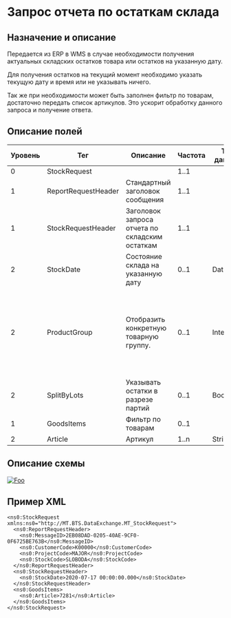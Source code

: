 # Запрос отчета по остаткам склада

## Назначение и описание
Передается из ERP в WMS в случае необходимости получения актуальных складских остатков товара или остатков на указанную дату.

Для получения остатков на текущий момент необходимо указать текущую дату и время или не указывать ничего.

Так же при необходимости может быть заполнен фильтр по товарам, достаточно передать список артикулов. Это ускорит обработку данного запроса и получение ответа.

## Описание полей

Уровень | Тег | Описание | Частота | Тип данных | Размер поля | Комментарий
--------|-----|----------|---------|------------|-------------|------------
0       | StockRequest        |                                          | 1..1          |            |             |
1       | ReportRequestHeader | Стандартный заголовок сообщения                | 1..1    |            |             | Общая структура сообщения                     
1       | StockRequestHeader  | Заголовок запроса отчета по складским остаткам | 1..1    |            |             |                                               
2       | StockDate           | Состояние склада на указанную дату             | 0..1    | DateTime   |             |
2       | ProductGroup        | Отобразить конкретную товарную группу.         | 0..1    | Integer    |             | 0 – все (товары и грузоместа)<br />1 – только товары (Используется по-умолчанию)<br />2 – только грузоместа                         
2       | SplitByLots         | Указывать остатки в разрезе партий             | 0..1    | Boolean    |             |                                               
1       | GoodsItems          | Фильтр по товарам                              | 0..1    |            |             |                                               
2       | Article             | Артикул                                        | 1..n    | String     | 100         |                                               

## Описание схемы
<a href="https://github.com/MajorTerminal/MTXML/blob/master/XSD/MT_StockRequest.xsd" rel="XSD">![Foo](https://user-images.githubusercontent.com/22858622/134012526-73d1b128-a2cd-4d14-8a13-10f81a57c04f.png)</a>


## Пример XML
```
<ns0:StockRequest xmlns:ns0="http://MT.BTS.DataExchange.MT_StockRequest">
  <ns0:ReportRequestHeader>
    <ns0:MessageID>2EB08DAD-0205-40AE-9CF0-0F6725BE763B</ns0:MessageID>
    <ns0:CustomerCode>К00000</ns0:CustomerCode>
    <ns0:ProjectCode>MAJOR</ns0:ProjectCode>
    <ns0:StockCode>SLOBODA</ns0:StockCode>
  </ns0:ReportRequestHeader>
  <ns0:StockRequestHeader>
    <ns0:StockDate>2020-07-17 00:00:00.000</ns0:StockDate>
  </ns0:StockRequestHeader>
  <ns0:GoodsItems>
    <ns0:Article>7281</ns0:Article>
  </ns0:GoodsItems>
</ns0:StockRequest>
```
